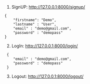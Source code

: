 1. SignUP:  http://127.0.0.1:8000/signup/   
```
{  
    "firstname": "Demo",  
    "lastname" : "User",  
    "email" : "demo@gmail.com",  
    "password" : "demopass"  
}  
```

2. LogIn: http://127.0.0.1:8000/login/    
```
 {  
    "email" : "demo@gmail.com",  
    "password" : "demopass"  
 }  
```
3. Logout: http://127.0.0.1:8000/logout/

